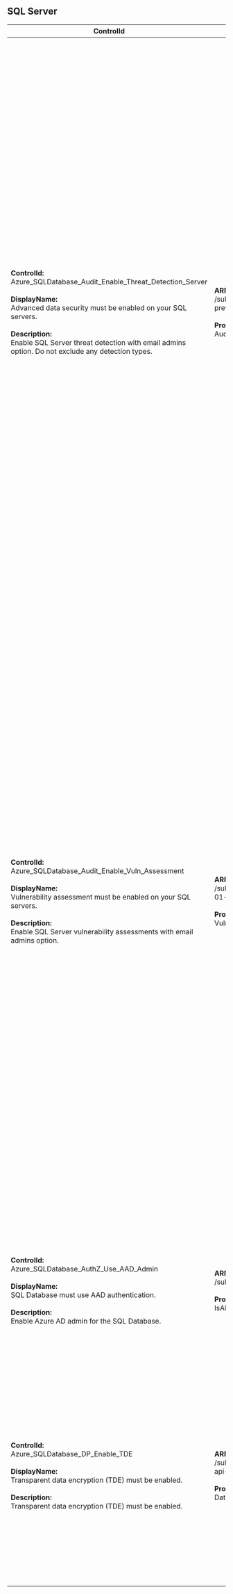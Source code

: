 ## SQL Server

| ControlId | Dependent Azure API(s) and Properties | Control spec |
|-----------|-------------------------------------|------------------|
| <b>ControlId:</b><br>Azure_SQLDatabase_Audit_Enable_Threat_Detection_Server<br><br><b>DisplayName:</b><br>Advanced data security must be enabled on your SQL servers.<br><br><b>Description: </b><br> Enable SQL Server threat detection with email admins option. Do not exclude any detection types. |<b> ARM API to lists all the SQL servers under the subscription. </b> </br> /subscriptions/{subscriptionId}/resourceGroups/{resourceGroupName}/providers/Microsoft.Sql/servers/{ServerName}/securityAlertPolicies/default?api-version=2017-03-01-preview <br><br><b>Properties:</b><br> AuditSetting, AlertPolicies, AuditState, EmailAccountAdmins, DisabledAlerts, EmailAddresses | <b>Scope: </b>  Applies to all Azure SQL Server types. <br><br><b>Config: </b> NA<br><br> <b>Passed: </b><br>a. 'Auditing' is enabled. <br>*and*<br> b. 'Advanced data security' setting is enabled.<br>*and*<br>c. All 'Advanced Threat Protection types' are selected.<br> *and*<br> d. Either the 'Send email notification to admins and subscription owners' option is selected *or* the user has explicitly provided email id to which the notification should be sent. <br><br> <b>Failed: </b><br> a. 'Auditing' is disabled. <br>*or*<br> b. 'Advanced data security' setting is disabled.<br>*or*<br>c. All 'Advanced Threat Protection types' are not selected.<br> *or*<br> d. At least one of them are not configured. <br> 1. 'Send email notification to admins and subscription owners' option is selected. <br>2. The user has explicitly provided email id to which the notification should be sent.|
| <b>ControlId:</b><br>Azure_SQLDatabase_Audit_Enable_Vuln_Assessment<br><br><b>DisplayName:</b><br>Vulnerability assessment must be enabled on your SQL servers.<br><br><b>Description: </b><br> Enable SQL Server vulnerability assessments with email admins option. |<b> ARM API to lists all the SQL servers under the subscription.</b> </br>/subscriptions/{subscriptionId}/resourceGroups/{resourceGroupName}/providers/Microsoft.Sql/servers/{ServerName}/vulnerabilityAssessments/default?api-version=2018-06-01-preview <br><br><b>Properties:</b><br> VulnerabilityAssessmentSetting, IsEnabled, EmailSubscriptionAdmins, Emails, StorageContainerPath | <b>Scope: </b>  Applies to all Azure SQL Server types. <br><br><b>Config: </b> UnsupportedTier: Basic<br><br> <b>Passed: </b><br> a. Vulnerability assessment setting is enabled.<br> *and*<br> b. The storage container path has been specified where the logs will be stored.<br> *and*<br> c. Either the 'Send email notification to admins and subscription owners' option is selected or the user has explicitly provided email id to which the notification should be sent. <br><br> <b>Failed: </b><br> a. Vulnerability assessment setting is not enabled.  <br> *or* <br> b. Storage account container path is not selected. <br> *or* <br> c. At least one of them are not configured. <br> 1. 'Send email notification to admins and subscription owners' option is selected. <br>2. The user has explicitly provided email id to which the notification should be sent.<br><br>*Note: This control is enforced at server level which always applies to the database, regardless of the database settings.* |
| <b>ControlId:</b><br>Azure_SQLDatabase_AuthZ_Use_AAD_Admin<br><br><b>DisplayName:</b><br>SQL Database must use AAD authentication.<br><br><b>Description: </b><br> Enable Azure AD admin for the SQL Database. |<b> ARM API to lists all the SQL servers under the subscription.  </b> </br> /subscriptions/{subscriptionId}/resourceGroups/{resourceGroupName}/providers/Microsoft.Sql/servers/{ServerName}/administrators?api-version=2014-04-01 <br><br><b>Properties:</b><br> IsADAdministratorEnabled | <b>Scope: </b> Applies to all Azure SQL Server types. <br><br><b>Config: </b> NA<br><br> <b>Passed: </b><br> Active directory administrator is enabled on SQL Server. <br><br> <b>Failed: </b><br> No Active Directory admin is enabled on SQL Server.|
| <b>ControlId:</b><br>Azure_SQLDatabase_DP_Enable_TDE<br><br><b>DisplayName:</b><br>Transparent data encryption (TDE) must be enabled.<br><br><b>Description: </b><br> Transparent data encryption (TDE) must be enabled. |<b> ARM API to lists all the SQL server DB under the subscription.  </b> </br> /subscriptions/{subscriptionId}/resourceGroups/{resourceGroupName}/providers/Microsoft.Sql/servers/{ServerName}/databases/{DBName}/transparentDataEncryption/current?api-version=2014-04-01 <br><br><b>Properties:</b><br> Databases, TDEStatus | <b>Scope: </b> Applies to all Azure SQL Server types. <br><br><b>Config: </b> NA<br><br> <b>Passed: </b><br> a. No database is present for SQL server.<br> *or* <br> b. All databases for SQL server have transparent data encryptoin enabled.<br><br> <b>Failed: </b><br> One or more databases for SQL server do not have transparent data encryption enabled.|
